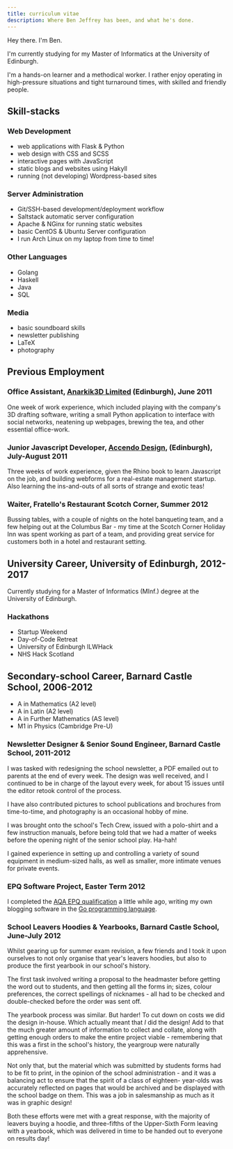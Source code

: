 ```yaml
---
title: curriculum vitae
description: Where Ben Jeffrey has been, and what he's done.
---
```


Hey there. I'm Ben.

I'm currently studying for my Master of Informatics at the University of
Edinburgh.

I'm a hands-on learner and a methodical worker. I rather enjoy operating
in high-pressure situations and tight turnaround times, with skilled and
friendly people.


Skill-stacks
------------

### Web Development

* web applications with Flask & Python
* web design with CSS and SCSS
* interactive pages with JavaScript
* static blogs and websites using Hakyll
* running (not developing) Wordpress-based sites

### Server Administration

* Git/SSH-based development/deployment workflow
* Saltstack automatic server configuration
* Apache & NGinx for running static websites
* basic CentOS & Ubuntu Server configuration
* I run Arch Linux on my laptop from time to time!

### Other Languages

* Golang
* Haskell
* Java
* SQL

### Media

* basic soundboard skills
* newsletter publishing
* LaTeX
* photography


Previous Employment
-------------------

### Office Assistant, [Anarkik3D Limited](http://www.anarkik3d.co.uk/) (Edinburgh), June 2011

One week of work experience, which included
playing with the company's 3D drafting software, writing
a small Python application to interface with social networks,
neatening up webpages, brewing the tea, and other essential
office-work.

### Junior Javascript Developer, [Accendo Design](http://www.accendodesign.com/), (Edinburgh), July-August 2011

Three weeks of work experience, given the Rhino book to learn Javascript
on the job, and building webforms for a real-estate management startup.
Also learning the ins-and-outs of all sorts of strange and exotic teas!

### Waiter, Fratello's Restaurant Scotch Corner, Summer 2012

Bussing tables, with a couple of nights on the hotel banqueting team, and
a few helping out at the Columbus Bar - my time at the Scotch Corner
Holiday Inn was spent working as part of a team, and providing great
service for customers both in a hotel and restaurant setting.


University Career, University of Edinburgh, 2012-2017
-----------------------------------------------------

Currently studying for a Master of Informatics (MInf.) degree at the University
of Edinburgh.

### Hackathons

* Startup Weekend
* Day-of-Code Retreat
* University of Edinburgh ILWHack
* NHS Hack Scotland


Secondary-school Career, Barnard Castle School, 2006-2012
---------------------------------------------------------

* A in Mathematics (A2 level)
* A in Latin (A2 level)
* A in Further Mathematics (AS level)
* M1 in Physics (Cambridge Pre-U)

### Newsletter Designer & Senior Sound Engineer, Barnard Castle School, 2011-2012

I was tasked with redesigning the school newsletter, a PDF emailed out to
parents at the end of every week. The design was well received, and I
continued to be in charge of the layout every week, for about 15 issues
until the editor retook control of the process.

I have also contributed pictures to school publications and brochures
from time-to-time, and photography is an occasional hobby of mine.

I was brought onto the school's Tech Crew, issued with a polo-shirt and a
few instruction manuals, before being told that we had a matter of weeks
before the opening night of the senior school play. Ha-hah!

I gained experience in setting up and controlling a variety of sound
equipment in medium-sized halls, as well as smaller, more intimate venues
for private events.

### EPQ Software Project, Easter Term 2012

I completed the <a href="http://www.aqa.org.uk/qualifications/projects
/extended-project-epq.php">AQA EPQ qualification</a> a little while ago,
writing my own blogging software in the <a href="http://golang.org">Go
programming language</a>.

### School Leavers Hoodies & Yearbooks, Barnard Castle School, June-July 2012

Whilst gearing up for summer exam revision, a few friends and I took it
upon ourselves to not only organise that year's leavers hoodies, but also
to produce the first yearbook in our school's history.

The first task involved writing a proposal to the headmaster before
getting the word out to students, and then getting all the forms in;
sizes, colour preferences, the correct spellings of nicknames - all had
to be checked and double-checked before the order was sent off.

The yearbook process was similar. But harder! To cut down on costs we did
the design in-house. Which actually meant that *I* did the
design! Add to that the much greater amount of information to collect and
collate, along with getting enough orders to make the entire project
viable - remembering that this was a first in the school's history, the
yeargroup were naturally apprehensive.

Not only that, but the material which was submitted by students forms had
to be fit to print, in the opinion of the school administration - and it
was a balancing act to ensure that the spirit of a class of eighteen-
year-olds was accurately reflected on pages that would be archived and be
displayed with the school badge on them. This was a job in salesmanship
as much as it was in graphic design!

Both these efforts were met with a great response, with the majority of
leavers buying a hoodie, and three-fifths of the Upper-Sixth Form leaving
with a yearbook, which was delivered in time to be handed out to everyone
on results day!

